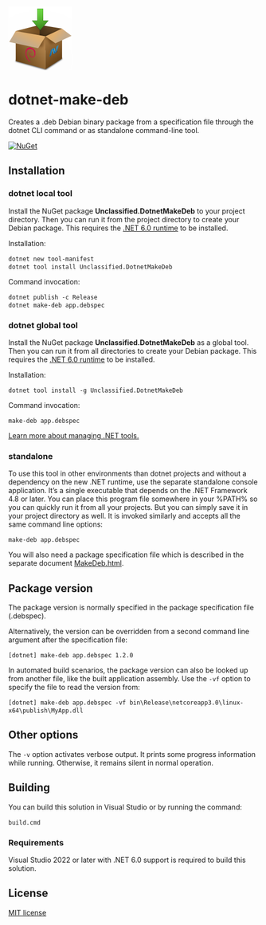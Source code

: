 ﻿<img src="https://raw.githubusercontent.com/ygoe/DotnetMakeDeb/master/Logo/DotnetMakeDeb.png" width="128" height="128" alt="DotnetMakeDeb logo">

# dotnet-make-deb

Creates a .deb Debian binary package from a specification file through the dotnet CLI command or as standalone command-line tool.

[![NuGet](https://img.shields.io/nuget/v/Unclassified.DotnetMakeDeb.svg)](https://www.nuget.org/packages/Unclassified.DotnetMakeDeb)

## Installation

### dotnet local tool

Install the NuGet package **Unclassified.DotnetMakeDeb** to your project directory. Then you can run it from the project directory to create your Debian package. This requires the [.NET 6.0 runtime](https://dotnet.microsoft.com/download) to be installed.

Installation:

    dotnet new tool-manifest
    dotnet tool install Unclassified.DotnetMakeDeb

Command invocation:

    dotnet publish -c Release
    dotnet make-deb app.debspec

### dotnet global tool

Install the NuGet package **Unclassified.DotnetMakeDeb** as a global tool. Then you can run it from all directories to create your Debian package. This requires the [.NET 6.0 runtime](https://dotnet.microsoft.com/download) to be installed.

Installation:

    dotnet tool install -g Unclassified.DotnetMakeDeb

Command invocation:

    make-deb app.debspec

[Learn more about managing .NET tools.](https://docs.microsoft.com/en-us/dotnet/core/tools/global-tools)

### standalone

To use this tool in other environments than dotnet projects and without a dependency on the new .NET runtime, use the separate standalone console application. It’s a single executable that depends on the .NET Framework 4.8 or later. You can place this program file somewhere in your %PATH% so you can quickly run it from all your projects. But you can simply save it in your project directory as well. It is invoked similarly and accepts all the same command line options:

    make-deb app.debspec

You will also need a package specification file which is described in the separate document [MakeDeb.html](https://htmlpreview.github.io/?https://github.com/ygoe/DotnetMakeDeb/blob/master/MakeDeb.html).

## Package version

The package version is normally specified in the package specification file (.debspec).

Alternatively, the version can be overridden from a second command line argument after the specification file:

    [dotnet] make-deb app.debspec 1.2.0

In automated build scenarios, the package version can also be looked up from another file, like the built application assembly. Use the `-vf` option to specify the file to read the version from:

    [dotnet] make-deb app.debspec -vf bin\Release\netcoreapp3.0\linux-x64\publish\MyApp.dll

## Other options

The `-v` option activates verbose output. It prints some progress information while running. Otherwise, it remains silent in normal operation.

## Building

You can build this solution in Visual Studio or by running the command:

    build.cmd

### Requirements

Visual Studio 2022 or later with .NET 6.0 support is required to build this solution.

## License

[MIT license](https://github.com/ygoe/DotnetMakeDeb/blob/master/LICENSE)
